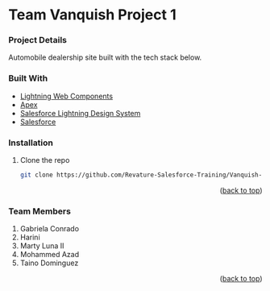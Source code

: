 # Team Vanquish Project 1

### Project Details

Automobile dealership site built with the tech stack below.

### Built With

* [Lightning Web Components](https://developer.salesforce.com/docs/component-library/documentation/en/lwc)
* [Apex](https://developer.salesforce.com/docs/atlas.en-us.apexcode.meta/apexcode/apex_dev_guide.htm)
* [Salesforce Lightning Design System](https://www.lightningdesignsystem.com/)
* [Salesforce](https://www.salesforce.com/)

### Installation

1. Clone the repo
   ```sh
   git clone https://github.com/Revature-Salesforce-Training/Vanquish-P1.git
   ```
<p align="right">(<a href="#top">back to top</a>)</p>

### Team Members

1. Gabriela Conrado
2. Harini 
3. Marty Luna II
4. Mohammed Azad
5. Taino Dominguez

<p align="right">(<a href="#top">back to top</a>)</p>

